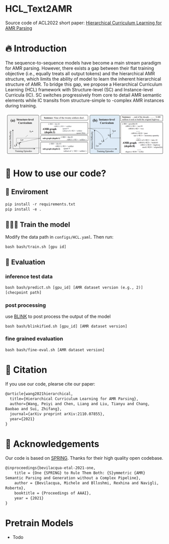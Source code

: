 # HCL_Text2AMR
Source code of ACL2022 short paper: [Hierarchical Curriculum Learning for AMR Parsing](https://arxiv.org/abs/2110.07855)

# 🔥 Introduction
The sequence-to-sequence models have become a main stream paradigm for AMR parsing. However, there exists a gap between their flat training objective (i.e., equally treats all output tokens) and the hierarchical AMR structure, which limits the ability of model to learn the inherent hierarchical structure of AMR. To bridge this gap, we propose a Hierarchical Curriculum Learning (HCL) framework with Structure-level (SC) and Instance-level Curricula (IC). SC switches progressively from core to detail AMR semantic elements while IC transits from structure-simple to -complex AMR instances during training.

![overview](./fig/overview.png)



# 🚀 How to use our code?
## 💾 Enviroment
```
pip install -r requirements.txt
pip install -e .
```
## 🏋🏻‍♂️ Train the model
Modify the data path in `configs/HCL.yaml`. Then run:
```
bash bash/train.sh [gpu id]
```


## 🥷 Evaluation
### inference test data
```
bash bash/predict.sh [gpu_id] [AMR dataset version (e.g., 2)] [checpoint path] 
```

### post processing
use [BLINK](https://github.com/facebookresearch/BLINK) to post process the output of the model
```
bash bash/blinkified.sh [gpu_id] [AMR dataset version]
```

### fine grained evaluation
```
bash bash/fine-eval.sh [AMR dataset version]
```

# 🌝 Citation
If you use our code, plearse cite our paper:
```
@article{wang2021hierarchical,
  title={Hierarchical Curriculum Learning for AMR Parsing},
  author={Wang, Peiyi and Chen, Liang and Liu, Tianyu and Chang, Baobao and Sui, Zhifang},
  journal={arXiv preprint arXiv:2110.07855},
  year={2021}
}
```

# 🌝 Acknowledgements
Our code is based on [SPRING](https://github.com/SapienzaNLP/spring). Thanks for their high quality open codebase.  
```
@inproceedings{bevilacqua-etal-2021-one,
    title = {One {SPRING} to Rule Them Both: {S}ymmetric {AMR} Semantic Parsing and Generation without a Complex Pipeline},
    author = {Bevilacqua, Michele and Blloshmi, Rexhina and Navigli, Roberto},
    booktitle = {Proceedings of AAAI},
    year = {2021}
}
```


# Pretrain Models
- Todo
